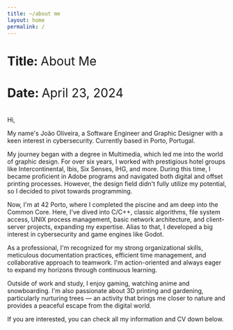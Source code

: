 ```yaml
---
title: ~/about me
layout: home
permalink: /
---
```


# Title: <span style="font-weight:normal">About Me</span>

# Date: <span style="font-weight:normal">April 23, 2024</span>

<br>Hi,

My name's João Oliveira, a Software Engineer and Graphic Designer with a keen interest in cybersecurity. Currently based in Porto, Portugal.

My journey began with a degree in Multimedia, which led me into the world of graphic design. For over six years, I worked with prestigious hotel groups like Intercontinental, Ibis, Six Senses, IHG, and more. During this time, I became proficient in Adobe programs and navigated both digital and offset printing processes. However, the design field didn't fully utilize my potential, so I decided to pivot towards programming.

Now, I'm at 42 Porto, where I completed the piscine and am deep into the Common Core. Here, I've dived into C/C++, classic algorithms, file system access, UNIX process management, basic network architecture, and client-server projects, expanding my expertise. Alias to that, I developed a big interest in cybersecurity and game engines like Godot.

As a professional, I'm recognized for my strong organizational skills, meticulous documentation practices, efficient time management, and collaborative approach to teamwork. I'm action-oriented and always eager to expand my horizons through continuous learning.

Outside of work and study, I enjoy gaming, watching anime and snowboarding. I'm also passionate about 3D printing and gardening, particularly nurturing trees — an activity that brings me closer to nature and provides a peaceful escape from the digital world.

If you are interested, you can check all my information and CV down below.
